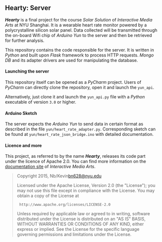 ## Hearty: Server

_**Hearty**_ is a final project for the course _Solar Solution_ of _Interactive Media Arts_ at NYU Shanghai. It is a wearable heart rate monitor powered by a polycrystalline silicon solar panel. Data collected will be transmitted through the on-board Wifi chip of _Arduino Yun_ to the server and then be retrieved for further analysis.

This repository contains the code responsible for the server. It is written in _Python_ and built upon _Flask_ framework to process HTTP requests. _Mongo DB_ and its adapter drivers are used for manipulating the database.

#### Launching the server

This repository itself can be opened as a _PyCharm_ project. Users of _PyCharm_ can directly clone the repository, open it and launch the `yun_api`.

Alternatively, just clone it and launch the `yun_api.py` file with a _Python_ executable of version `3.0` or higher.

#### Arduino Sketch

The server expects the _Arduino Yun_ to send data in certain format as described in the file `yun/heart_rate_adapter.py`. Corresponding sketch can be found at `yun/heart_rate_json_bridge.ino` with detailed documentation.

#### Licence and more

This project, as referred to by the name _**Hearty**_, releases its code part under the licence of Apache 2.0. You can find more information on the [documentation site](http://ima.nyu.sh/documentation) of _Interactive Media Arts_.

> Copyright 2015, Nb/Kevin<bn628@nyu.edu>
>
>  Licensed under the Apache License, Version 2.0 (the "License");
>  you may not use this file except in compliance with the License.
>  You may obtain a copy of the License at
>
>      http://www.apache.org/licenses/LICENSE-2.0
>
>  Unless required by applicable law or agreed to in writing, software
>  distributed under the License is distributed on an "AS IS" BASIS,
>  WITHOUT WARRANTIES OR CONDITIONS OF ANY KIND, either express or implied.
>  See the License for the specific language governing permissions and
>  limitations under the License.
